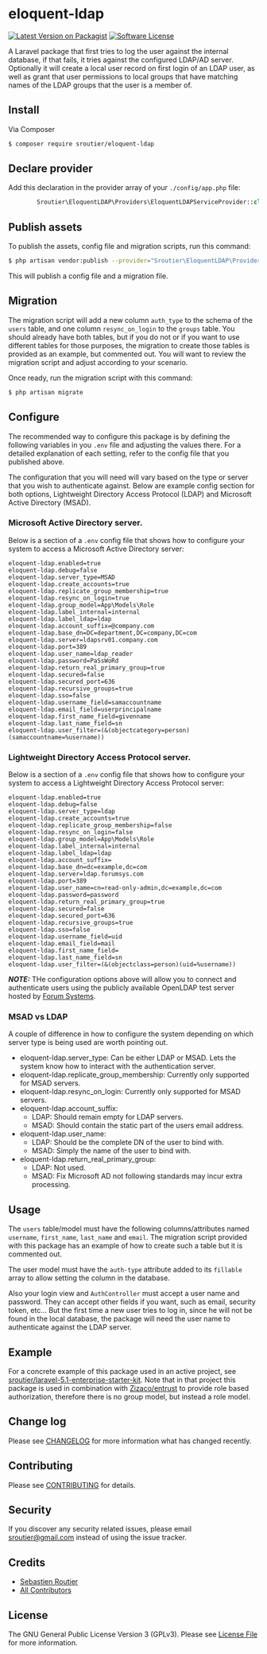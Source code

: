 # eloquent-ldap

[![Latest Version on Packagist][ico-version]][link-packagist]
[![Software License][ico-license]](LICENSE.md)

A Laravel package that first tries to log the user against the internal 
database, if that fails, it tries against the configured LDAP/AD 
server. Optionally it will create a local user record on first
login of an LDAP user, as well as grant that user permissions
to local groups that have matching names of the LDAP groups
that the user is a member of.


## Install

Via Composer

``` bash
$ composer require sroutier/eloquent-ldap
```

## Declare provider

Add this declaration in the provider array of your `./config/app.php` file:

``` php
        Sroutier\EloquentLDAP\Providers\EloquentLDAPServiceProvider::class,
```

## Publish assets

To publish the assets, config file and migration scripts, run this command:

``` bash
$ php artisan vendor:publish --provider="Sroutier\EloquentLDAP\Providers\EloquentLDAPServiceProvider"
```

This will publish a config file and a migration file.

## Migration

The migration script will add a new column `auth_type` to the schema of the 
`users` table, and one column `resync_on_login` to the `groups` table. You 
should already have both tables, but if you do not or if you want to use
different tables for those purposes, the migration to create those 
tables is provided as an example, but commented out. You will 
want to review the migration script and adjust according to 
your scenario.

Once ready, run the migration script with this command:

``` bash
$ php artisan migrate
```

## Configure

The recommended way to configure this package is by defining the following 
variables in you `.env` file and adjusting the values there. For a 
detailed explanation of each setting, refer to the config file 
that you published above.

The configuration that you will need will vary based on the type or server that you wish to authenticate against.
Below are example config section for both options, Lightweight Directory Access Protocol (LDAP) and Microsoft 
Active Directory (MSAD).

### Microsoft Active Directory server.

Below is a section of a ```.env``` config file that shows how to configure your system to access a Microsoft Active 
Directory server:

```
eloquent-ldap.enabled=true
eloquent-ldap.debug=false
eloquent-ldap.server_type=MSAD
eloquent-ldap.create_accounts=true
eloquent-ldap.replicate_group_membership=true
eloquent-ldap.resync_on_login=true
eloquent-ldap.group_model=App\Models\Role
eloquent-ldap.label_internal=internal
eloquent-ldap.label_ldap=ldap
eloquent-ldap.account_suffix=@company.com
eloquent-ldap.base_dn=DC=department,DC=company,DC=com
eloquent-ldap.server=ldapsrv01.company.com
eloquent-ldap.port=389
eloquent-ldap.user_name=ldap_reader
eloquent-ldap.password=PaSsWoRd
eloquent-ldap.return_real_primary_group=true
eloquent-ldap.secured=false
eloquent-ldap.secured_port=636
eloquent-ldap.recursive_groups=true
eloquent-ldap.sso=false
eloquent-ldap.username_field=samaccountname
eloquent-ldap.email_field=userprincipalname
eloquent-ldap.first_name_field=givenname
eloquent-ldap.last_name_field=sn
eloquent-ldap.user_filter=(&(objectcategory=person)(samaccountname=%username))
```

### Lightweight Directory Access Protocol server.

Below is a section of a ```.env``` config file that shows how to configure your system to access a Lightweight 
Directory Access Protocol server:

```
eloquent-ldap.enabled=true
eloquent-ldap.debug=false
eloquent-ldap.server_type=ldap
eloquent-ldap.create_accounts=true
eloquent-ldap.replicate_group_membership=false
eloquent-ldap.resync_on_login=false
eloquent-ldap.group_model=App\Models\Role
eloquent-ldap.label_internal=internal
eloquent-ldap.label_ldap=ldap
eloquent-ldap.account_suffix=
eloquent-ldap.base_dn=dc=example,dc=com
eloquent-ldap.server=ldap.forumsys.com
eloquent-ldap.port=389
eloquent-ldap.user_name=cn=read-only-admin,dc=example,dc=com
eloquent-ldap.password=password
eloquent-ldap.return_real_primary_group=true
eloquent-ldap.secured=false
eloquent-ldap.secured_port=636
eloquent-ldap.recursive_groups=true
eloquent-ldap.sso=false
eloquent-ldap.username_field=uid
eloquent-ldap.email_field=mail
eloquent-ldap.first_name_field=
eloquent-ldap.last_name_field=sn
eloquent-ldap.user_filter=(&(objectclass=person)(uid=%username))
```

**_NOTE:_** THe configuration options above will allow you to connect and authenticate users using the publicly 
available OpenLDAP test server hosted by 
[Forum Systems](http://www.forumsys.com/en/tutorials/integration-how-to/ldap/online-ldap-test-server/).

### MSAD vs LDAP

A couple of difference in how to configure the system depending on which server type is being used are worth pointing 
out.

* eloquent-ldap.server_type: Can be either LDAP or MSAD. Lets the system know how to interact with the authentication server.
* eloquent-ldap.replicate_group_membership: Currently only supported for MSAD servers.
* eloquent-ldap.resync_on_login: Currently only supported for MSAD servers.
* eloquent-ldap.account_suffix:
    * LDAP: Should remain empty for LDAP servers. 
    * MSAD: Should contain the static part of the users email address.
* eloquent-ldap.user_name:
    * LDAP: Should be the complete DN of the user to bind with.
    * MSAD: Simply the name of the user to bind with.
* eloquent-ldap.return_real_primary_group:
    * LDAP: Not used.
    * MSAD: Fix Microsoft AD not following standards may incur extra processing.

## Usage

The `users` table/model must have the following columns/attributes named 
`username`, `first_name`, `last_name` and `email`. The migration 
script provided with this package has an example of how to 
create such a table but it is commented out.
 
The user model must have the `auth-type` attribute added to its `fillable` array
to allow setting the column in the database.

Also your login view and `AuthController` must accept a user name and password.
They can accept other fields if you want, such as email, security token, 
etc... But the first time a new user tries to log in, since he will not
be found in the local database, the package will need the user name to
authenticate against the LDAP server. 

## Example

For a concrete example of this package used in an active project, see 
[sroutier/laravel-5.1-enterprise-starter-kit](https://github.com/sroutier/laravel-5.1-enterprise-starter-kit).
Note that in that project this package is used in combination with 
[Zizaco/entrust](https://github.com/zizaco/entrust) to provide
role based authorization, therefore there is no group model, 
but instead a role model.

## Change log

Please see [CHANGELOG](CHANGELOG.md) for more information what has changed recently.

## Contributing

Please see [CONTRIBUTING](CONTRIBUTING.md) for details.

## Security

If you discover any security related issues, please email sroutier@gmail.com instead of using the issue tracker.

## Credits

- [Sebastien Routier](https://github.com/sroutier)
- [All Contributors](https://github.com/sroutier/eloquent-ldap/graphs/contributors)

## License

The GNU General Public License Version 3 (GPLv3). Please see [License File](LICENSE.md) for more information.

[ico-version]: https://img.shields.io/badge/packagist-v0.1.2-orange.svg
[ico-license]: https://img.shields.io/badge/licence-GPLv3-brightgreen.svg

[link-packagist]: https://packagist.org/packages/sroutier/eloquent-ldap
